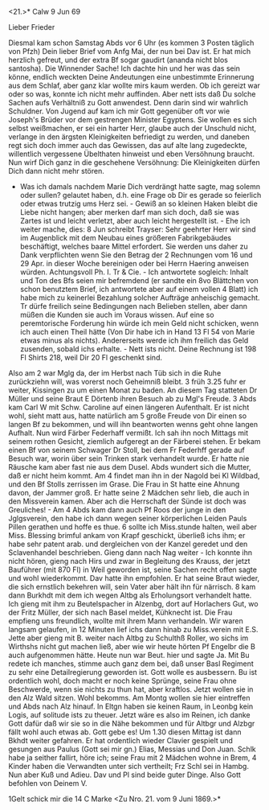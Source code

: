 <21.>* Calw 9 Jun 69

Lieber Frieder

Diesmal kam schon Samstag Abds vor 6 Uhr (es kommen 3 Posten täglich von Pfzh) Dein lieber Brief vom Anfg Mai, der nun bei Dav ist. Er hat mich herzlich gefreut, und der extra Bf sogar gaudirt (ananda nicht blos santosha). Die Winnender Sache! Ich dachte hin und her was das sein könne, endlich weckten Deine Andeutungen eine unbestimmte Erinnerung aus dem Schlaf, aber ganz klar wollte mirs kaum werden. Ob ich gereizt war oder so was, konnte ich nicht mehr auffinden. Aber nett ists daß Du solche Sachen aufs Verhältniß zu Gott anwendest. Denn darin sind wir wahrlich Schuldner. Von Jugend auf kam ich mir Gott gegenüber oft vor wie Joseph's Brüder vor dem gestrengen Minister Egyptens. Sie wollen es sich selbst weißmachen, er sei ein harter Herr, glaube auch der Unschuld nicht, verlange in den ärgsten Kleinigkeiten befriedigt zu werden, und daneben regt sich doch immer auch das Gewissen, das auf alte lang zugedeckte, willentlich vergessene Übelthaten hinweist und eben Versöhnung braucht. Nun wirf Dich ganz in die geschehene Versöhnung: Die Kleinigkeiten dürfen Dich dann nicht mehr stören. 
- Was ich damals nachdem Marie Dich verdrängt hatte sagte, mag solemn oder sullen? gelautet haben, d.h. eine Frage ob Dir es gerade so feierlich oder etwas trutzig ums Herz sei. - Gewiß an so kleinen Haken bleibt die Liebe nicht hangen; aber merken darf man sich doch, daß sie was Zartes ist und leicht verletzt, aber auch leicht hergestellt ist. - Ehe ich weiter mache, dies: 8 Jun schreibt Trayser: Sehr geehrter Herr wir sind im Augenblick mit dem Neubau eines größeren Fabrikgebäudes beschäftigt, welches baare Mittel erfordert. Sie werden uns daher zu Dank verpflichten wenn Sie den Betrag der 2 Rechnungen vom 16 und 29 Apr. in dieser Woche bereinigen oder bei Herrn Haering anweisen würden. Achtungsvoll Ph. I. Tr & Cie. - Ich antwortete sogleich: Inhalt und Ton des Bfs seien mir befremdend (er sandte ein 8vo Blättchen von schon benutztem Brief, ich antwortete aber auf einem vollen 4 Blatt) ich habe mich zu keinerlei Bezahlung solcher Aufträge anheischig gemacht. Tr dürfe freilich seine Bedingungen nach Belieben stellen, aber dann müßen die Kunden sie auch im Voraus wissen. Auf eine so peremtorische Forderung hin würde ich mein Geld nicht schicken, wenn ich auch einen Theil hätte (Von Dir habe ich in Hand 13 Fl 54 von Marie etwas minus als nichts). Andererseits werde ich ihm freilich das Geld zusenden, sobald ichs erhalte. - Nett ists nicht. Deine Rechnung ist 198 Fl Shirts 218, weil Dir 20 Fl geschenkt sind.

Also am 2 war Mglg da, der im Herbst nach Tüb sich in die Ruhe zurückziehn will, was vorerst noch Geheimniß bleibt. 3 früh 3.25 fuhr er weiter, Kissingen zu um einen Monat zu baden. An diesem Tag statteten Dr Müller und seine Braut E Dörtenb ihren Besuch ab zu Mgl's Freude. 3 Abds kam Carl W mit Schw. Caroline auf einen längeren Aufenthalt. Er ist nicht wohl, sieht matt aus, hatte natürlich am 5 große Freude von Dir einen so langen Bf zu bekommen, und will ihn beantworten wenns geht ohne langen Aufhalt. Nun wird Färber Federhaff vermißt. Ich sah ihn noch Mittags mit seinem rothen Gesicht, ziemlich aufgeregt an der Färberei stehen. Er bekam einen Bf von seinem Schwager Dr Stoll, bei dem Fr Federhff gerade auf Besuch war, worin über sein Trinken stark verhandelt wurde. Er hatte nie Räusche kam aber fast nie aus dem Dusel. Abds wundert sich die Mutter, daß er nicht heim kommt. Am 4 findet man ihn in der Nagold bei Kl Wildbad, und den Bf Stolls zerrissen im Grase. Die Frau in St hatte eine Ahnung davon, der Jammer groß. Er hatte seine 2 Mädchen sehr lieb, die auch in den Missverein kamen. Aber ach die Herrschaft der Sünde ist doch was Greuliches! - Am 4 Abds kam dann auch Pf Roos der junge in den Jglgsverein, den habe ich dann wegen seiner körperlichen Leiden Pauls Pillen gerathen und hoffe es thue. 6 sollte ich Miss.stunde halten, weil aber Miss. Blessing brimful ankam von Krapf geschickt, überließ ichs ihm; er habe sehr patent arab. und dergleichen von der Kanzel geredet und den Sclavenhandel beschrieben. Gieng dann nach Nag weiter - Ich konnte ihn nicht hören, gieng nach Hirs und zwar in Begleitung des Krauss, der jetzt Bauführer (mit 870 Fl) in Weil geworden ist, seine Sachen recht offen sagte und wohl wiederkommt. Dav hatte ihn empfohlen. Er hat seine Braut wieder, die sich ernstlich bekehren will, sein Vater aber hält ihn für närrisch. 8 kam dann Burkhdt mit dem ich wegen Altbg als Erholungsort verhandelt hatte. Ich gieng mit ihm zu Beutelspacher in Alzenbg, dort auf Horlachers Gut, wo der Fritz Müller, der sich nach Basel meldet, Kühknecht ist. Die Frau empfieng uns freundlich, wollte mit ihrem Mann verhandeln. Wir waren langsam gelaufen, in 12 Minuten lief ichs dann hinab zu Miss.verein mit E.S. Jette aber gieng mit B. weiter nach Altbg zu Schulthß Roller, wo sichs im Wirthshs nicht gut machen ließ, aber wie wir heute hörten Pf Engelbr die B auch aufgenommen hätte. Heute nun war Beut. hier und sagte Ja. Mit Bu redete ich manches, stimme auch ganz dem bei, daß unser Basl Regiment zu sehr eine Detailregierung geworden ist. Gott wolle es ausbessern. Bu ist ordentlich wohl, doch macht er noch keine Sprünge, seine Frau ohne Beschwerde, wenn sie nichts zu thun hat, aber kraftlos. Jetzt wollen sie in den Alz Wald sitzen. Wohl bekomms. Am Montg wollen sie hier eintreffen und Abds nach Alz hinauf. In Eltgn haben sie keinen Raum, in Leonbg kein Logis, auf solitude ists zu theuer. Jetzt wäre es also im Reinen, ich danke Gott dafür daß wir sie so in die Nähe bekommen und für Altbgr und Alzbgr fällt wohl auch etwas ab. Gott gebe es! Um 1.30 diesen Mittag ist dann Bkhdt weiter gefahren. Er hat ordentlich wieder Clavier gespielt und gesungen aus Paulus (Gott sei mir gn.) Elias, Messias und Don Juan. Schlk habe ja seither fallirt, höre ich; seine Frau mit 2 Mädchen wohne in Brem, 4 Kinder haben die Verwandten unter sich vertheilt; Frz Schl sei in Hambg. Nun aber Kuß und Adieu. Dav und Pl sind beide guter Dinge. Also Gott befohlen
 von Deinem V.

1Gelt schick mir die 14 C Marke
<Zu Nro. 21. vom 9 Juni 1869.>*
